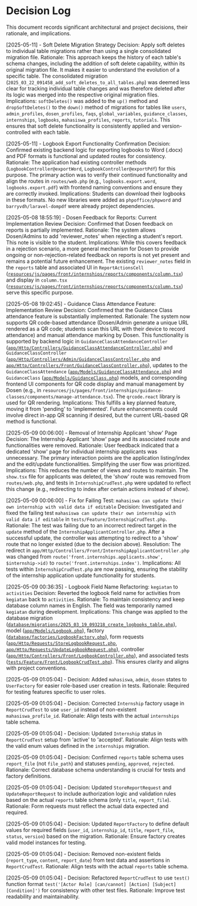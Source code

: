 # Decision Log

This document records significant architectural and project decisions, their rationale, and implications.

[2025-05-11] - Soft Delete Migration Strategy
Decision: Apply soft deletes to individual table migrations rather than using a single consolidated migration file.
Rationale: This approach keeps the history of each table's schema changes, including the addition of soft delete capability, within its original migration file. It makes it easier to understand the evolution of a specific table. The consolidated migration (`2025_03_22_091458_add_soft_deletes_to_all_tables.php`) was deemed less clear for tracking individual table changes and was therefore deleted after its logic was merged into the respective original migration files.
Implications: `softDeletes()` was added to the `up()` method and `dropSoftDeletes()` to the `down()` method of migrations for tables like `users`, `admin_profiles`, `dosen_profiles`, `faqs`, `global_variables`, `guidance_classes`, `internships`, `logbooks`, `mahasiswa_profiles`, `reports`, `tutorials`. This ensures that soft delete functionality is consistently applied and version-controlled with each table.

[2025-05-11] - Logbook Export Functionality Confirmation
Decision: Confirmed existing backend logic for exporting logbooks to Word (.docx) and PDF formats is functional and updated routes for consistency.
Rationale: The application had existing controller methods (`LogbookController@exportWord`, `LogbookController@exportPdf`) for this purpose. The primary action was to verify their continued functionality and align the routes in `routes/web.php` (e.g., `logbooks.export.word`, `logbooks.export.pdf`) with frontend naming conventions and ensure they are correctly invoked.
Implications: Students can download their logbooks in these formats. No new libraries were added as `phpoffice/phpword` and `barryvdh/laravel-dompdf` were already project dependencies.

[2025-05-08 18:55:19] - Dosen Feedback for Reports: Current Implementation Review
Decision: Confirmed that Dosen feedback on reports is partially implemented.
Rationale: The system allows Dosen/Admins to add 'reviewer_notes' when rejecting a student's report. This note is visible to the student.
Implications: While this covers feedback in a rejection scenario, a more general mechanism for Dosen to provide ongoing or non-rejection-related feedback on reports is not yet present and remains a potential future enhancement. The existing `reviewer_notes` field in the `reports` table and associated UI in `ReportActionsCell` ([`resources/js/pages/front/internships/reports/components/column.tsx`](resources/js/pages/front/internships/reports/components/column.tsx:109-143)) and display in `column.tsx` ([`resources/js/pages/front/internships/reports/components/column.tsx`](resources/js/pages/front/internships/reports/components/column.tsx:270-272)) serve this specific purpose.

[2025-05-08 19:02:45] - Guidance Class Attendance Feature: Implementation Review
Decision: Confirmed that the Guidance Class attendance feature is substantially implemented.
Rationale: The system now supports QR code-based attendance (Dosen/Admin generate a unique URL rendered as a QR code; students scan this URL with their device to record attendance) and manual attendance marking by Dosen. This functionality is supported by backend logic in `GuidanceClassAttendanceController` ([`app/Http/Controllers/GuidanceClassAttendanceController.php`](app/Http/Controllers/GuidanceClassAttendanceController.php:1)) and `GuidanceClassController` ([`app/Http/Controllers/Admin/GuidanceClassController.php`](app/Http/Controllers/Admin/GuidanceClassController.php:1) and [`app/Http/Controllers/Front/GuidanceClassController.php`](app/Http/Controllers/Front/GuidanceClassController.php:1)), updates to the `GuidanceClassAttendance` ([`app/Models/GuidanceClassAttendance.php`](app/Models/GuidanceClassAttendance.php:1)) and `GuidanceClass` ([`app/Models/GuidanceClass.php`](app/Models/GuidanceClass.php:1)) models, and corresponding frontend UI components for QR code display and manual management by Dosen (e.g., in `resources/js/pages/front/internships/guidance-classes/components/manage-attendance.tsx`). The `qrcode.react` library is used for QR rendering.
Implications: This fulfills a key planned feature, moving it from 'pending' to 'implemented'. Future enhancements could involve direct in-app QR scanning if desired, but the current URL-based QR method is functional.

[2025-05-09 00:06:00] - Removal of Internship Applicant 'show' Page
Decision: The Internship Applicant 'show' page and its associated route and functionalities were removed.
Rationale: User feedback indicated that a dedicated 'show' page for individual internship applicants was unnecessary. The primary interaction points are the application listing/index and the edit/update functionalities. Simplifying the user flow was prioritized.
Implications: This reduces the number of views and routes to maintain. The `show.tsx` file for applicants was deleted, the 'show' route was removed from `routes/web.php`, and tests in `InternshipCrudTest.php` were updated to reflect this change (e.g., redirecting to index after certain actions instead of show).

[2025-05-09 00:06:00] - Fix for Failing Test: `mahasiswa can update their own internship with valid data if editable`
Decision: Investigated and fixed the failing test `mahasiswa can update their own internship with valid data if editable` in `tests/Feature/InternshipCrudTest.php`.
Rationale: The test was failing due to an incorrect redirect target in the `update` method of the `InternshipApplicantController.php`. After a successful update, the controller was attempting to redirect to a 'show' route that no longer existed (due to the decision above).
Resolution: The redirect in `app/Http/Controllers/Front/InternshipApplicantController.php` was changed from `route('front.internships.applicants.show', $internship->id)` to `route('front.internships.index')`.
Implications: All tests within `InternshipCrudTest.php` are now passing, ensuring the stability of the internship application update functionality for students.

[2025-05-09 00:36:35] - Logbook Field Name Refactoring: `kegiatan` to `activities`
Decision: Reverted the logbook field name for activities from `kegiatan` back to `activities`.
Rationale: To maintain consistency and keep database column names in English. The field was temporarily named `kegiatan` during development.
Implications: This change was applied to the database migration ([`database/migrations/2025_03_19_093218_create_logbooks_table.php`](database/migrations/2025_03_19_093218_create_logbooks_table.php)), model ([`app/Models/Logbook.php`](app/Models/Logbook.php)), factory ([`database/factories/LogbookFactory.php`](database/factories/LogbookFactory.php)), form requests ([`app/Http/Requests/StoreLogbookRequest.php`](app/Http/Requests/StoreLogbookRequest.php), [`app/Http/Requests/UpdateLogbookRequest.php`](app/Http/Requests/UpdateLogbookRequest.php)), controller ([`app/Http/Controllers/Front/LogbookController.php`](app/Http/Controllers/Front/LogbookController.php)), and associated tests ([`tests/Feature/Front/LogbookCrudTest.php`](tests/Feature/Front/LogbookCrudTest.php)). This ensures clarity and aligns with project conventions.

[2025-05-09 01:05:04] - Decision: Added `mahasiswa`, `admin`, `dosen` states to `UserFactory` for easier role-based user creation in tests.
Rationale: Required for testing features specific to user roles.

[2025-05-09 01:05:04] - Decision: Corrected `Internship` factory usage in `ReportCrudTest` to use `user_id` instead of non-existent `mahasiswa_profile_id`.
Rationale: Align tests with the actual `internships` table schema.

[2025-05-09 01:05:04] - Decision: Updated `Internship` status in `ReportCrudTest` setup from 'active' to 'accepted'.
Rationale: Align tests with the valid enum values defined in the `internships` migration.

[2025-05-09 01:05:04] - Decision: Confirmed `reports` table schema uses `report_file` (not `file_path`) and statuses `pending`, `approved`, `rejected`.
Rationale: Correct database schema understanding is crucial for tests and factory definitions.

[2025-05-09 01:05:04] - Decision: Updated `StoreReportRequest` and `UpdateReportRequest` to include authorization logic and validation rules based on the actual `reports` table schema (only `title`, `report_file`).
Rationale: Form requests must reflect the actual data expected and required.

[2025-05-09 01:05:04] - Decision: Updated `ReportFactory` to define default values for required fields (`user_id`, `internship_id`, `title`, `report_file`, `status`, `version`) based on the migration.
Rationale: Ensure factory creates valid model instances for testing.

[2025-05-09 01:05:04] - Decision: Removed non-existent fields (`report_type`, `content`, `report_date`) from test data and assertions in `ReportCrudTest`.
Rationale: Align tests with the actual `reports` table schema.

[2025-05-09 01:05:04] - Decision: Refactored `ReportCrudTest` to use `test()` function format `test('[Actor Role] [can/cannot] [Action] [Subject] [Condition]')` for consistency with other test files.
Rationale: Improve test readability and maintainability.
